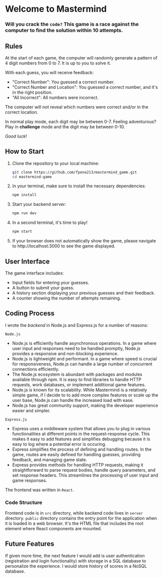 # Welcome to Mastermind

### Will you crack the ```code?``` This game is a race against the computer to find the solution within 10 attempts.

## Rules

At the start of each game, the computer will randomly generate a pattern of 4 digit numbers from 0 to 7. It is up to you to solve it.

With each guess, you will receive feedback:
- "Correct Number": You guessed a correct number.
- "Correct Number and Location": You guessed a correct number, and it's in the right position.
- "All Incorrect": All numbers were incorrect.

The computer will not reveal which numbers were correct and/or in the correct location.

In normal play mode, each digit may be between 0-7. Feeling adventurous? Play in **challenge** mode and the digit may be between 0-10. 

*Good luck!*

## How to Start

1. Clone the repository to your local machine:

   ```bash  
   git clone https://github.com/fpena213/mastermind_game.git
   cd mastermind-game
2. In your terminal, make sure to install the necessary dependencies:

    ```bash
    npm install
3. Start your backend server:

    ```bash
    npm run dev
4. In a second terminal, it's time to play!

    ```bash
    npm start
5. If your browser does not automatically show the game, please navigate to http://localhost:3000 to see the game displayed.

## User Interface
The game interface includes:
- Input fields for entering your guesses.
- A button to submit your guess.
- A history section displaying your previous guesses and their feedback.
- A counter showing the number of attempts remaining.

## Coding Process

I wrote the *backend* in Node.js and Express.js for a number of reasons:

```Node.js```
- Node.js is efficiently handle asynchronous operations. In a game where user input and responses need to be handled promptly, Node.js provides a responsive and non-blocking experience.
- Node.js is lightweight and performant. In a game where speed is crucial for responsiveness, Node.js can handle a large number of concurrent connections efficiently.
- The Node.js ecosystem is abundant with packages and modules available through npm. It is easy to find libraries to handle HTTP requests, work databases, or implement additional game features.
- Node.js is known for its scalability. While Mastermind is a relatively simple game, if I decide to to add more complex features or scale up the user base, Node.js can handle the increased load with ease.
- Node.js has great community support, making the developer experience easier and simpler.

```Express.js```
- Express uses a middleware system that allows you to plug in various functionalities at different points in the request-response cycle. This makes it easy to add features and simplifies debugging because it is easy to log where a potential error is occuring.
- Express simplifies the process of defining and handling routes. In the game, routes are easily defined for handling guesses, providing feedback, and managing game state.
- Express provides methods for handling HTTP requests, making it straightforward to parse request bodies, handle query parameters, and set response headers. This streamlines the processing of user input and game responses.


The frontend was written in ```React```.

### Code Structure
Frontend code is in ```src``` directory, while backend code lives in ```server``` directory. ```public``` directory contains the entry point for the application when it is loaded in a web browser. It's the HTML file that includes the root element where React components are mounted.

## Future Features
If given more time, the next feature I would add is user authentication (registration and login functionality) with storage in a SQL database to personalize the experience. I would store history of scores in a NoSQL database.